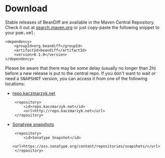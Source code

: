 Download 
========

Stable releases of BeanDiff are available in the Maven Central Repository. Check it out at [search.maven.org](http://search.maven.org/#search|ga|1|g%3A%22org.beandiff%22%20AND%20a%3A%22beandiff%22) or just copy-paste the following snippet to your <tt>pom.xml</tt>:

	<dependency>
		<groupId>org.beandiff</groupId>
		<artifactId>beandiff</artifactId>
		<version>0.1.0</version>
	</dependency>

Please be aware that there may be some delay (usually no longer than 2h) before a new release is put to the central repo. If you don't want to wait or need a <tt>SNAPSHOT</tt> version, you can access it from one of the following locations:

 * [repo.kaczmarzyk.net](http://repo.kaczmarzyk.net/org/beandiff/beandiff/)

		<repository>
			<id>repo.kaczmarzyk.net</id>
			<url>http://repo.kaczmarzyk.net</url>
		</repository>

 * [Sonatype snapshots](https://oss.sonatype.org/content/repositories/snapshots/org/beandiff/beandiff/)

		<repository>
			<id>Sonatype Snapshot</id>
			<url>https://oss.sonatype.org/content/repositories/snapshots/</url>
		</repository>
